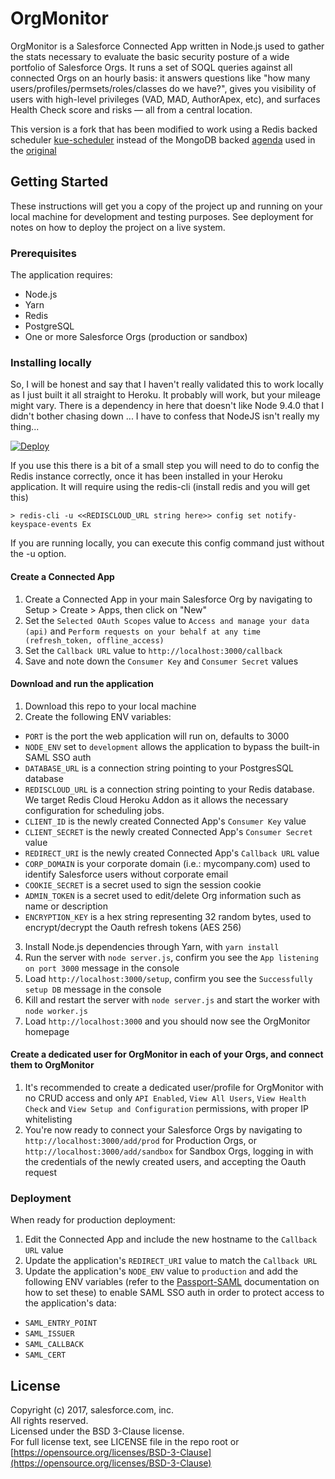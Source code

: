 # OrgMonitor

OrgMonitor is a Salesforce Connected App written in Node.js used to gather the stats necessary to evaluate the basic security posture of a wide portfolio of Salesforce Orgs. It runs a set of SOQL queries against all connected Orgs on an hourly basis: it answers questions like "how many users/profiles/permsets/roles/classes do we have?", gives you visibility of users with high-level privileges (VAD, MAD, AuthorApex, etc), and surfaces Health Check score and risks — all from a central location.

This version is a fork that has been modified to work using a Redis backed scheduler [kue-scheduler](https://www.npmjs.com/package/kue-scheduler) instead of the MongoDB backed [agenda](https://www.npmjs.com/package/agenda) used in the [original](https://github.com/forcedotcom/OrgMonitor)
 
## Getting Started

These instructions will get you a copy of the project up and running on your local machine for development and testing purposes. See deployment for notes on how to deploy the project on a live system.

### Prerequisites

The application requires:

- Node.js
- Yarn
- Redis
- PostgreSQL
- One or more Salesforce Orgs (production or sandbox)

### Installing locally
So, I will be honest and say that I haven't really validated this to work locally as I just built it all straight to Heroku. It probably will work, but your mileage might vary. There is a dependency in here that doesn't like Node 9.4.0 that I didn't bother chasing down ... I have to confess that NodeJS isn't really my thing... 

[![Deploy](https://www.herokucdn.com/deploy/button.svg)](https://heroku.com/deploy)

If you use this there is a bit of a small step you will need to do to config the Redis instance correctly, once it has been installed in your Heroku application. It will require using the redis-cli (install redis and you will get this)

```
> redis-cli -u <<REDISCLOUD_URL string here>> config set notify-keyspace-events Ex
```

If you are running locally, you can execute this config command just without the -u option.

#### Create a Connected App

1. Create a Connected App in your main Salesforce Org by navigating to Setup > Create > Apps, then click on "New"
2. Set the `Selected OAuth Scopes` value to `Access and manage your data (api)` and `Perform requests on your behalf at any time (refresh_token, offline_access)`
3. Set the `Callback URL` value to `http://localhost:3000/callback`
4. Save and note down the `Consumer Key` and `Consumer Secret` values

#### Download and run the application

1. Download this repo to your local machine
2. Create the following ENV variables:
  - `PORT` is the port the web application will run on, defaults to 3000
  - `NODE_ENV` set to `development` allows the application to bypass the built-in SAML SSO auth
  - `DATABASE_URL` is a connection string pointing to your PostgresSQL database
  - `REDISCLOUD_URL` is a connection string pointing to your Redis database. We target Redis Cloud Heroku Addon as it allows the necessary configuration for scheduling jobs.
  - `CLIENT_ID` is the newly created Connected App's `Consumer Key` value
  - `CLIENT_SECRET` is the newly created Connected App's `Consumer Secret` value
  - `REDIRECT_URI` is the newly created Connected App's `Callback URL` value
  - `CORP_DOMAIN` is your corporate domain (i.e.: mycompany.com) used to identify Salesforce users without corporate email
  - `COOKIE_SECRET` is a secret used to sign the session cookie
  - `ADMIN_TOKEN` is a secret used to edit/delete Org information such as name or description
  - `ENCRYPTION_KEY` is a hex string representing 32 random bytes, used to encrypt/decrypt the Oauth refresh tokens (AES 256)
3. Install Node.js dependencies through Yarn, with `yarn install`
4. Run the server with `node server.js`, confirm you see the `App listening on port 3000` message in the console
5. Load `http://localhost:3000/setup`, confirm you see the `Successfully setup DB` message in the console
6. Kill and restart the server with `node server.js` and start the worker with `node worker.js`
7. Load `http://localhost:3000` and you should now see the OrgMonitor homepage

#### Create a dedicated user for OrgMonitor in each of your Orgs, and connect them to OrgMonitor

1. It's recommended to create a dedicated user/profile for OrgMonitor with no CRUD access and only `API Enabled`, `View All Users`, `View Health Check` and `View Setup and Configuration` permissions, with proper IP whitelisting
2. You're now ready to connect your Salesforce Orgs by navigating to `http://localhost:3000/add/prod` for Production Orgs, or `http://localhost:3000/add/sandbox` for Sandbox Orgs, logging in with the credentials of the newly created users, and accepting the Oauth request

### Deployment

When ready for production deployment:

1. Edit the Connected App and include the new hostname to the `Callback URL` value
2. Update the application's `REDIRECT_URI` value to match the `Callback URL` 
3. Update the application's `NODE_ENV` value to `production` and add the following ENV variables (refer to the [Passport-SAML](https://github.com/bergie/passport-saml) documentation on how to set these) to enable SAML SSO auth in order to protect access to the application's data:
  - `SAML_ENTRY_POINT`
  - `SAML_ISSUER`
  - `SAML_CALLBACK`
  - `SAML_CERT`

## License

Copyright (c) 2017, salesforce.com, inc.  
All rights reserved.  
Licensed under the BSD 3-Clause license.  
For full license text, see LICENSE file in the repo root or [https://opensource.org/licenses/BSD-3-Clause](https://opensource.org/licenses/BSD-3-Clause)
